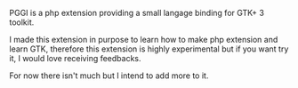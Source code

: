 PGGI is a php extension providing a small langage binding for GTK+ 3 toolkit.

I made this extension in purpose to learn how to make php extension and learn GTK, therefore this extension is highly experimental but if you want try it, I would love receiving feedbacks.

For now there isn't much but I intend to add more to it.
